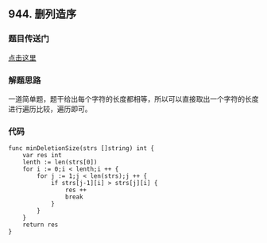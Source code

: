 ## 944. 删列造序

### 题目传送门

[点击这里](https://leetcode.cn/problems/delete-columns-to-make-sorted/)

### 解题思路

一道简单题，题干给出每个字符的长度都相等，所以可以直接取出一个字符的长度进行遍历比较，遍历即可。

### 代码

```golang
func minDeletionSize(strs []string) int {
    var res int
    lenth := len(strs[0])
    for i := 0;i < lenth;i ++ {
        for j := 1;j < len(strs);j ++ {
            if strs[j-1][i] > strs[j][i] {
                res ++
                break
            }
        }
    }
    return res
}

```